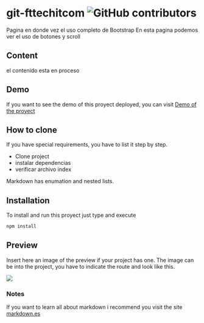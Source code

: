 # git-fttechitcom ![GitHub contributors](https://img.shields.io/github/contributors/pluisfer/git-fttechitcom)
Pagina en donde vez el uso completo de Bootstrap 
En esta pagina podemos ver el uso de botones y scroll 
## Content
el contenido esta en proceso

## Demo
If you want to see the demo of this proyect deployed, you can visit [Demo of the proyect](https://github.com/pluisfer/)

## How to clone
If you have special requirements, you have to list it step by step.
* Clone project
* instalar dependencias
* verificar archivo index

Markdown has enumation and nested lists.

## Installation
To install and run this proyect just type and execute
```bash
npm install
```
## Preview
Insert here an image of the preview if your project has one. The image can be into the project, you have to indicate the route and look like this.

![](/preview.jpg)

### Notes
If you want to learn all about markdown i recommend you visit the site [markdown.es](https://markdown.es/sintaxis-markdown/)
